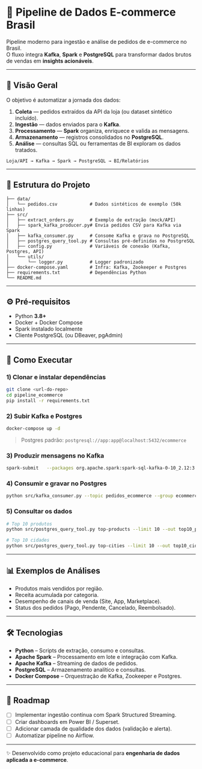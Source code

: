 # 🛒 Pipeline de Dados E-commerce Brasil

Pipeline moderno para ingestão e análise de pedidos de e-commerce no Brasil.  
O fluxo integra **Kafka**, **Spark** e **PostgreSQL** para transformar dados brutos de vendas em **insights acionáveis**.

---

## 🔎 Visão Geral

O objetivo é automatizar a jornada dos dados:

1. **Coleta** — pedidos extraídos da API da loja (ou dataset sintético incluído).  
2. **Ingestão** — dados enviados para o **Kafka**.  
3. **Processamento** — **Spark** organiza, enriquece e valida as mensagens.  
4. **Armazenamento** — registros consolidados no **PostgreSQL**.  
5. **Análise** — consultas SQL ou ferramentas de BI exploram os dados tratados.

```
Loja/API → Kafka → Spark → PostgreSQL → BI/Relatórios
```

---

## 📂 Estrutura do Projeto
```
├── data/                 
│   └── pedidos.csv            # Dados sintéticos de exemplo (50k linhas)
├── src/                      
│   ├── extract_orders.py      # Exemplo de extração (mock/API)
│   ├── spark_kafka_producer.py# Envia pedidos CSV para Kafka via Spark
│   ├── kafka_consumer.py      # Consome Kafka e grava no PostgreSQL
│   ├── postgres_query_tool.py # Consultas pré-definidas no PostgreSQL
│   ├── config.py              # Variáveis de conexão (Kafka, Postgres, API)
│   └── utils/
│       └── logger.py          # Logger padronizado
├── docker-compose.yaml        # Infra: Kafka, Zookeeper e Postgres
├── requirements.txt           # Dependências Python
└── README.md
```

---

## ⚙️ Pré-requisitos

- Python **3.8+**  
- Docker + Docker Compose  
- Spark instalado localmente  
- Cliente PostgreSQL (ou DBeaver, pgAdmin)  

---

## 🚀 Como Executar

### 1) Clonar e instalar dependências
```bash
git clone <url-do-repo>
cd pipeline_ecommerce
pip install -r requirements.txt
```

### 2) Subir Kafka e Postgres
```bash
docker-compose up -d
```
> Postgres padrão: `postgresql://app:app@localhost:5432/ecommerce`

### 3) Produzir mensagens no Kafka
```bash
spark-submit   --packages org.apache.spark:spark-sql-kafka-0-10_2.12:3.5.1   src/spark_kafka_producer.py   --csv data/pedidos.csv --topic pedidos_ecommerce
```

### 4) Consumir e gravar no Postgres
```bash
python src/kafka_consumer.py --topic pedidos_ecommerce --group ecommerce-consumers
```

### 5) Consultar os dados
```bash
# Top 10 produtos
python src/postgres_query_tool.py top-products --limit 10 --out top10_produtos.csv

# Top 10 cidades
python src/postgres_query_tool.py top-cities --limit 10 --out top10_cidades.csv
```

---

## 📊 Exemplos de Análises

- Produtos mais vendidos por região.  
- Receita acumulada por categoria.  
- Desempenho de canais de venda (Site, App, Marketplace).  
- Status dos pedidos (Pago, Pendente, Cancelado, Reembolsado).  

---

## 🛠️ Tecnologias

- **Python** – Scripts de extração, consumo e consultas.  
- **Apache Spark** – Processamento em lote e integração com Kafka.  
- **Apache Kafka** – Streaming de dados de pedidos.  
- **PostgreSQL** – Armazenamento analítico e consultas.  
- **Docker Compose** – Orquestração de Kafka, Zookeeper e Postgres.  

---

## 📌 Roadmap

- [ ] Implementar ingestão contínua com Spark Structured Streaming.  
- [ ] Criar dashboards em Power BI / Superset.  
- [ ] Adicionar camada de qualidade dos dados (validação e alerta).  
- [ ] Automatizar pipeline no Airflow.  

---

✨ Desenvolvido como projeto educacional para **engenharia de dados aplicada a e-commerce**.  
